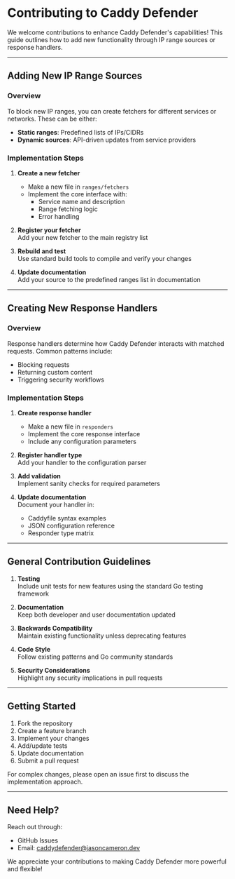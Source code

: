 # **Contributing to Caddy Defender**

We welcome contributions to enhance Caddy Defender's capabilities! This guide outlines how to add new functionality through IP range sources or response handlers.

---

## **Adding New IP Range Sources**

### **Overview**

To block new IP ranges, you can create fetchers for different services or networks. These can be either:

- **Static ranges**: Predefined lists of IPs/CIDRs
- **Dynamic sources**: API-driven updates from service providers

### **Implementation Steps**

1. **Create a new fetcher**

   - Make a new file in `ranges/fetchers`
   - Implement the core interface with:
     - Service name and description
     - Range fetching logic
     - Error handling

2. **Register your fetcher**  
   Add your new fetcher to the main registry list

3. **Rebuild and test**  
   Use standard build tools to compile and verify your changes

4. **Update documentation**  
   Add your source to the predefined ranges list in documentation

---

## **Creating New Response Handlers**

### **Overview**

Response handlers determine how Caddy Defender interacts with matched requests. Common patterns include:

- Blocking requests
- Returning custom content
- Triggering security workflows

### **Implementation Steps**

1. **Create response handler**

   - Make a new file in `responders`
   - Implement the core response interface
   - Include any configuration parameters

2. **Register handler type**  
   Add your handler to the configuration parser

3. **Add validation**  
   Implement sanity checks for required parameters

4. **Update documentation**  
   Document your handler in:
   - Caddyfile syntax examples
   - JSON configuration reference
   - Responder type matrix

---

## **General Contribution Guidelines**

1. **Testing**  
   Include unit tests for new features using the standard Go testing framework

2. **Documentation**  
   Keep both developer and user documentation updated

3. **Backwards Compatibility**  
   Maintain existing functionality unless deprecating features

4. **Code Style**  
   Follow existing patterns and Go community standards

5. **Security Considerations**  
   Highlight any security implications in pull requests

---

## **Getting Started**

1. Fork the repository
2. Create a feature branch
3. Implement your changes
4. Add/update tests
5. Update documentation
6. Submit a pull request

For complex changes, please open an issue first to discuss the implementation approach.

---

## **Need Help?**

Reach out through:

- GitHub Issues
- Email: caddydefender@jasoncameron.dev

We appreciate your contributions to making Caddy Defender more powerful and flexible!
